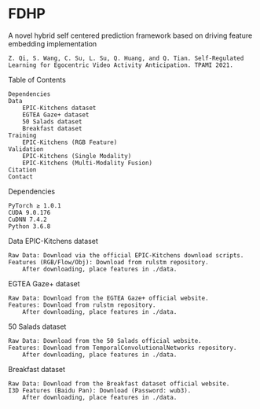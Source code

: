 # FDHP
A novel hybrid self centered prediction framework based on driving feature embedding implementation

    Z. Qi, S. Wang, C. Su, L. Su, Q. Huang, and Q. Tian. Self-Regulated Learning for Egocentric Video Activity Anticipation. TPAMI 2021.

Table of Contents

    Dependencies
    Data
        EPIC-Kitchens dataset
        EGTEA Gaze+ dataset
        50 Salads dataset
        Breakfast dataset
    Training
        EPIC-Kitchens (RGB Feature)
    Validation
        EPIC-Kitchens (Single Modality)
        EPIC-Kitchens (Multi-Modality Fusion)
    Citation
    Contact

Dependencies

    PyTorch ≥ 1.0.1
    CUDA 9.0.176
    CuDNN 7.4.2
    Python 3.6.8

Data
EPIC-Kitchens dataset

    Raw Data: Download via the official EPIC-Kitchens download scripts.
    Features (RGB/Flow/Obj): Download from rulstm repository.
        After downloading, place features in ./data.

EGTEA Gaze+ dataset

    Raw Data: Download from the EGTEA Gaze+ official website.
    Features: Download from rulstm repository.
        After downloading, place features in ./data.

50 Salads dataset

    Raw Data: Download from the 50 Salads official website.
    Features: Download from TemporalConvolutionalNetworks repository.
        After downloading, place features in ./data.

Breakfast dataset

    Raw Data: Download from the Breakfast dataset official website.
    I3D Features (Baidu Pan): Download (Password: wub3).
        After downloading, place features in ./data.
